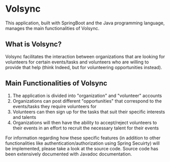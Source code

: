 # Volsync
This application, built with SpringBoot and the Java programming language, manages the main functionalities of Volsync.

## What is Volsync?
Volsync facilitates the interaction between organizations that are looking for volunteers for certain events/tasks and volunteers who are willing to provide that help (think Indeed, but for volunteering opportunities instead). 

## Main Functionalities of Volsync
1. The application is divided into "organization" and "volunteer" accounts
2. Organizations can post different "opportunities" that correspond to the events/tasks they require volunteers for
3. Volunteers can then sign up for the tasks that suit their specific interests and talents
4. Organizations will then have the ability to accept/reject volunteers to their events in an effort to recruit the necessary talent for their events

For information regarding how these specific features (in addition to other functionalities like authentication/authorization using Spring Secuirty) will be implemented, please take a look at the source code. Source code has been extensively documented with Javadoc documentation.

